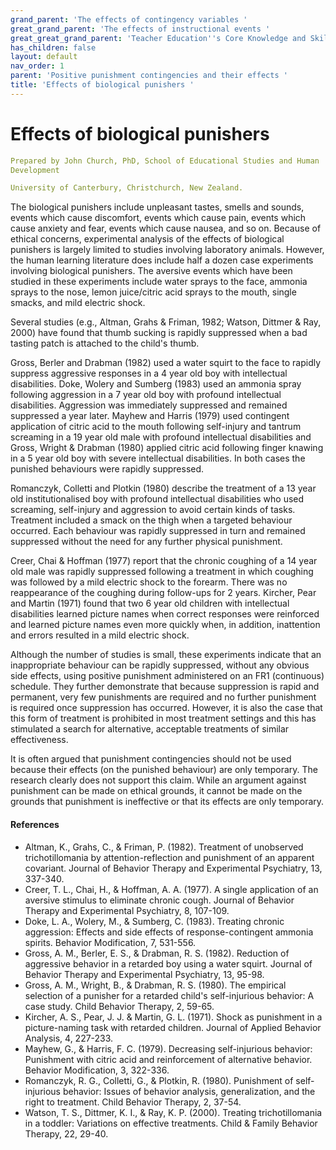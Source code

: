 ```yaml
---
grand_parent: 'The effects of contingency variables '
great_grand_parent: 'The effects of instructional events '
great_great_grand_parent: 'Teacher Education''s Core Knowledge and Skills.'
has_children: false
layout: default
nav_order: 1
parent: 'Positive punishment contingencies and their effects '
title: 'Effects of biological punishers '
---
```

# Effects of biological punishers


```yaml
Prepared by John Church, PhD, School of Educational Studies and Human
Development

University of Canterbury, Christchurch, New Zealand.
```


The biological punishers include unpleasant tastes, smells and sounds,
events which cause discomfort, events which cause pain, events which
cause anxiety and fear, events which cause nausea, and so on. Because of
ethical concerns, experimental analysis of the effects of biological
punishers is largely limited to studies involving laboratory animals.
However, the human learning literature does include half a dozen case
experiments involving biological punishers. The aversive events which
have been studied in these experiments include water sprays to the face,
ammonia sprays to the nose, lemon juice/citric acid sprays to the mouth,
single smacks, and mild electric shock.

Several studies (e.g., Altman, Grahs & Friman, 1982; Watson, Dittmer &
Ray, 2000) have found that thumb sucking is rapidly suppressed when a
bad tasting patch is attached to the child's thumb.

Gross, Berler and Drabman (1982) used a water squirt to the face to
rapidly suppress aggressive responses in a 4 year old boy with
intellectual disabilities. Doke, Wolery and Sumberg (1983) used an
ammonia spray following aggression in a 7 year old boy with profound
intellectual disabilities. Aggression was immediately suppressed and
remained suppressed a year later. Mayhew and Harris (1979) used
contingent application of citric acid to the mouth following self-injury
and tantrum screaming in a 19 year old male with profound intellectual
disabilities and Gross, Wright & Drabman (1980) applied citric acid
following finger knawing in a 5 year old boy with severe intellectual
disabilities. In both cases the punished behaviours were rapidly
suppressed.

Romanczyk, Colletti and Plotkin (1980) describe the treatment of a 13
year old institutionalised boy with profound intellectual disabilities
who used screaming, self-injury and aggression to avoid certain kinds of
tasks. Treatment included a smack on the thigh when a targeted behaviour
occurred. Each behaviour was rapidly suppressed in turn and remained
suppressed without the need for any further physical punishment.

Creer, Chai & Hoffman (1977) report that the chronic coughing of a 14
year old male was rapidly suppressed following a treatment in which
coughing was followed by a mild electric shock to the forearm. There was
no reappearance of the coughing during follow-ups for 2 years. Kircher,
Pear and Martin (1971) found that two 6 year old children with
intellectual disabilities learned picture names when correct responses
were reinforced and learned picture names even more quickly when, in
addition, inattention and errors resulted in a mild electric shock.

Although the number of studies is small, these experiments indicate that
an inappropriate behaviour can be rapidly suppressed, without any
obvious side effects, using positive punishment administered on an FR1
(continuous) schedule. They further demonstrate that because suppression
is rapid and permanent, very few punishments are required and no further
punishment is required once suppression has occurred. However, it is
also the case that this form of treatment is prohibited in most
treatment settings and this has stimulated a search for alternative,
acceptable treatments of similar effectiveness.

It is often argued that punishment contingencies should not be used
because their effects (on the punished behaviour) are only temporary.
The research clearly does not support this claim. While an argument
against punishment can be made on ethical grounds, it cannot be made on
the grounds that punishment is ineffective or that its effects are only
temporary.


#### References

-   Altman, K., Grahs, C., & Friman, P. (1982). Treatment of unobserved
    trichotillomania by attention-reflection and punishment of an
    apparent covariant. Journal of Behavior Therapy and Experimental
    Psychiatry, 13, 337-340.
-   Creer, T. L., Chai, H., & Hoffman, A. A. (1977). A single
    application of an aversive stimulus to eliminate chronic cough.
    Journal of Behavior Therapy and Experimental Psychiatry, 8, 107-109.
-   Doke, L. A., Wolery, M., & Sumberg, C. (1983). Treating chronic
    aggression: Effects and side effects of response-contingent ammonia
    spirits. Behavior Modification, 7, 531-556.
-   Gross, A. M., Berler, E. S., & Drabman, R. S. (1982). Reduction of
    aggressive behavior in a retarded boy using a water squirt. Journal
    of Behavior Therapy and Experimental Psychiatry, 13, 95-98.
-   Gross, A. M., Wright, B., & Drabman, R. S. (1980). The empirical
    selection of a punisher for a retarded child\'s self-injurious
    behavior: A case study. Child Behavior Therapy, 2, 59-65.
-   Kircher, A. S., Pear, J. J. & Martin, G. L. (1971). Shock as
    punishment in a picture-naming task with retarded children. Journal
    of Applied Behavior Analysis, 4, 227-233.
-   Mayhew, G., & Harris, F. C. (1979). Decreasing self-injurious
    behavior: Punishment with citric acid and reinforcement of
    alternative behavior. Behavior Modification, 3, 322-336.
-   Romanczyk, R. G., Colletti, G., & Plotkin, R. (1980). Punishment of
    self-injurious behavior: Issues of behavior analysis,
    generalization, and the right to treatment. Child Behavior Therapy,
    2, 37-54.
-   Watson, T. S., Dittmer, K. I., & Ray, K. P. (2000). Treating
    trichotillomania in a toddler: Variations on effective treatments.
    Child & Family Behavior Therapy, 22, 29-40.

